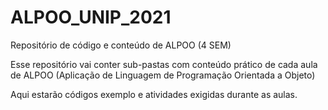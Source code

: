 # ALPOO_UNIP_2021
Repositório de código e conteúdo de ALPOO (4 SEM)

Esse repositório vai conter sub-pastas com conteúdo prático de cada aula de ALPOO (Aplicação de Linguagem de Programação Orientada a Objeto)

Aqui estarão códigos exemplo e atividades exigidas durante as aulas.
